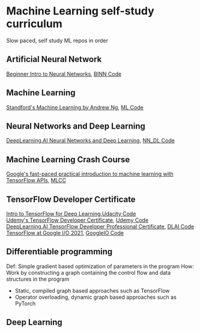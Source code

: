 # Machine Learning self-study curriculum
Slow paced, self study ML repos in order

## Artificial Neural Network
[Beginner Intro to Neural Networks](https://www.youtube.com/playlist?list=PLxt59R_fWVzT9bDxA76AHm3ig0Gg9S3So), [BINN Code](BeginnerIntroNN)
## Machine Learning 
[Standford's Machine Learning by Andrew Ng](https://www.coursera.org/learn/machine-learning/), [ML Code](ML(coursera))

## Neural Networks and Deep Learning
[DeepLearning.AI Neural Networks and Deep Learning](https://www.coursera.org/learn/neural-networks-deep-learning/), [NN_DL Code](NN_DL(coursera))

## Machine Learning Crash Course
[Google's fast-paced practical introduction to machine learning with TensorFlow APIs](https://developers.google.com/machine-learning/crash-course), [MLCC](MLCrashCourse)
## TensorFlow Developer Certificate
[Intro to TensorFlow for Deep Learning](https://www.udacity.com/course/intro-to-tensorflow-for-deep-learning--ud187),[Udacity Code](/TFCert/Udacity)<br>
[Udemy's TensorFlow Developer Certificate](https://www.udemy.com/course/tensorflow-developer-certificate-machine-learning-zero-to-mastery/), [Udemy Code](/TFCert/Udemy)<br>
[DeepLearning.AI TensorFlow Developer Professional Certificate](https://www.coursera.org/professional-certificates/tensorflow-in-practice), [DLAI Code](/TFCert/DLAI)<br>
[TensorFlow at Google I/O 2021](https://www.youtube.com/playlist?list=PLQY2H8rRoyvxtOJfAzfs0Cq5FqBuYO8e8), [GoogleIO Code](/TFCert/GoogleIO) 
## Differentiable programming
Def: Simple gradient based optimization of parameters in the program
How: Work by constructing a graph containing the control flow and data structures in the program
* Static, compiled graph based approaches such as TensorFlow
* Operator overloading, dynamic graph based approaches such as PyTorch

## Deep Learning